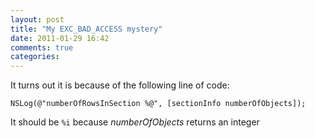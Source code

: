 ```yaml
---
layout: post
title: "My EXC_BAD_ACCESS mystery"
date: 2011-01-29 16:42
comments: true
categories: 
---
```


It turns out it is because of the following line of code:


``NSLog(@"numberOfRowsInSection %@", [sectionInfo numberOfObjects]);``


It should be ``%i`` because  *numberOfObjects* returns an integer


